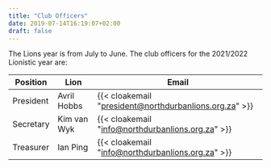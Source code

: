 ```yaml
---
title: "Club Officers"
date: 2019-07-14T16:19:07+02:00
draft: false
---
```


The Lions year is from July to June. The club officers for the 2021/2022 Lionistic year are:

| Position  | Lion        | Email                                                  |
| ---       | ---         | ---                                                    |
| President | Avril Hobbs | {{< cloakemail "president@northdurbanlions.org.za" >}} |
| Secretary | Kim van Wyk | {{< cloakemail "info@northdurbanlions.org.za" >}}      |
| Treasurer | Ian Ping    | {{< cloakemail "info@northdurbanlions.org.za" >}}      |
